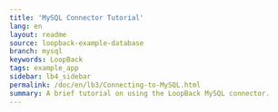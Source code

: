 ```yaml
---
title: 'MySQL Connector Tutorial'
lang: en
layout: readme
source: loopback-example-database
branch: mysql
keywords: LoopBack
tags: example_app
sidebar: lb4_sidebar
permalink: /doc/en/lb3/Connecting-to-MySQL.html
summary: A brief tutorial on using the LoopBack MySQL connector.
---
```

